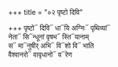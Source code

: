 +++
title = "०२ पृष्टो दिवि"

+++
पृष्टो᳓ दिवि᳓ धा᳓यि अग्निः᳓ पृथिव्यां᳓  
नेता᳓ सि᳓न्धूनां वृषभ᳓ स्ति᳓यानाम्  
स᳓ मा᳓नुषीर् अभि᳓ वि᳓शो वि᳓ भाति  
वैश्वानरो᳓ वावृधानो᳓ व᳓रेण